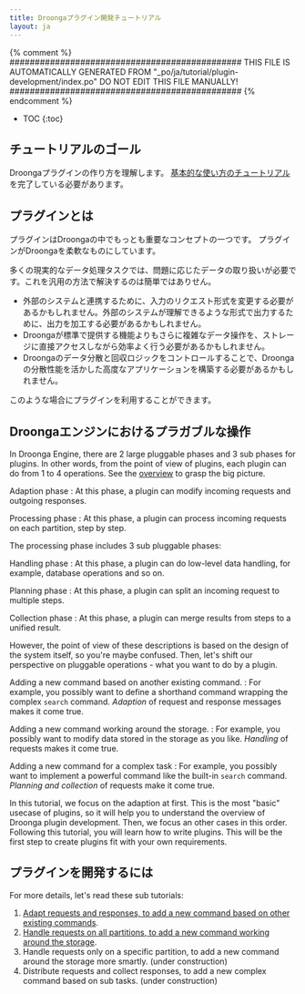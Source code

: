 ```yaml
---
title: Droongaプラグイン開発チュートリアル
layout: ja
---
```


{% comment %}
##############################################
  THIS FILE IS AUTOMATICALLY GENERATED FROM
  "_po/ja/tutorial/plugin-development/index.po"
  DO NOT EDIT THIS FILE MANUALLY!
##############################################
{% endcomment %}


* TOC
{:toc}

## チュートリアルのゴール

Droongaプラグインの作り方を理解します。
[基本的な使い方のチュートリアル][basic tutorial]を完了している必要があります。


## プラグインとは

プラグインはDroongaの中でもっとも重要なコンセプトの一つです。
プラグインがDroongaを柔軟なものにしています。

多くの現実的なデータ処理タスクでは、問題に応じたデータの取り扱いが必要です。これを汎用の方法で解決するのは簡単ではありせん。

 * 外部のシステムと連携するために、入力のリクエスト形式を変更する必要があるかもしれません。外部のシステムが理解できるような形式で出力するために、出力を加工する必要があるかもしれません。
 * Droongaが標準で提供する機能よりもさらに複雑なデータ操作を、ストレージに直接アクセスしながら効率よく行う必要があるかもしれません。
 * Droongaのデータ分散と回収ロジックをコントロールすることで、Droongaの分散性能を活かした高度なアプリケーションを構築する必要があるかもしれません。

このような場合にプラグインを利用することができます。

## Droongaエンジンにおけるプラガブルな操作

In Droonga Engine, there are 2 large pluggable phases and 3 sub phases for plugins.
In other words, from the point of view of plugins, each plugin can do from 1 to 4 operations.
See the [overview][] to grasp the big picture.

Adaption phase
: At this phase, a plugin can modify incoming requests and outgoing responses.

Processing phase
: At this phase, a plugin can process incoming requests on each partition, step by step.

The processing phase includes 3 sub pluggable phases:

Handling phase
: At this phase, a plugin can do low-level data handling, for example, database operations and so on.

Planning phase
: At this phase, a plugin can split an incoming request to multiple steps.

Collection phase
: At this phase, a plugin can merge results from steps to a unified result.

However, the point of view of these descriptions is based on the design of the system itself, so you're maybe confused.
Then, let's shift our perspective on pluggable operations - what you want to do by a plugin.

Adding a new command based on another existing command.
: For example, you possibly want to define a shorthand command wrapping the complex `search` command.
  *Adaption* of request and response messages makes it come true.

Adding a new command working around the storage.
: For example, you possibly want to modify data stored in the storage as you like.
  *Handling* of requests makes it come true.

Adding a new command for a complex task
: For example, you possibly want to implement a powerful command like the built-in `search` command.
  *Planning and collection* of requests make it come true.

In this tutorial, we focus on the adaption at first.
This is the most "basic" usecase of plugins, so it will help you to understand the overview of Droonga plugin development.
Then, we focus an other cases in this order.
Following this tutorial, you will learn how to write plugins.
This will be the first step to create plugins fit with your own requirements.

## プラグインを開発するには

For more details, let's read these sub tutorials:

 1. [Adapt requests and responses, to add a new command based on other existing commands][adapter].
 2. [Handle requests on all partitions, to add a new command working around the storage][handler].
 3. Handle requests only on a specific partition, to add a new command around the storage more smartly. (under construction)
 4. Distribute requests and collect responses, to add a new complex command based on sub tasks. (under construction)


  [basic tutorial]: ../basic/
  [overview]: ../../overview/
  [adapter]: ./adapter/
  [handler]: ./handler/
  [distribute-collect]: ./distribute-collect/

